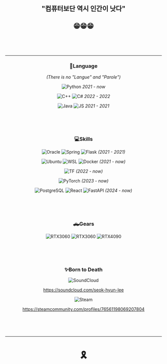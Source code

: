 <br><br><br>
<div align=center>
  <h2>"컴퓨터보단 역시 인간이 낫다"</h2>
  <h2>😁😁😁</h2>
</div>
<br><br><br>

***


<div align=center>
  <h3>🤖Language</h3> 
  <p><i>(There is no "Langue" and "Parole")</i></p>
  
  
  ![Python](https://img.shields.io/badge/Python-3776AB?style=for-the-badge&logo=python&logoColor=white) <i>2021 - now </i>
  
  
  ![C++](https://img.shields.io/badge/C%2B%2B-00599C?style=for-the-badge&logo=c%2B%2B&logoColor=white) 
  ![C#](https://img.shields.io/badge/C%23-239120?style=for-the-badge&logo=c-sharp&logoColor=white) <i>2022 - 2022 </i>

  
  ![Java](https://img.shields.io/badge/Java-ED8B00?style=for-the-badge&logo=openjdk&logoColor=white) 
  ![JS](https://img.shields.io/badge/JavaScript-F7DF1E?style=for-the-badge&logo=JavaScript&logoColor=white) <i>2021 - 2021 </i>
</div>
<br><br><br>



<div align=center>
  <h3>💻Skills</h3> 
  <p><i></i></p>

  ![Oracle](https://img.shields.io/badge/Oracle-F80000?style=for-the-badge&logo=Oracle&logoColor=white)
  ![Spring](https://img.shields.io/badge/Spring-6DB33F?style=for-the-badge&logo=spring&logoColor=white)
  ![Flask](https://img.shields.io/badge/Flask-000000?style=for-the-badge&logo=flask&logoColor=white)  <i>(2021 - 2021)</i>

  
  ![Ubuntu](https://img.shields.io/badge/Ubuntu-E95420?style=for-the-badge&logo=ubuntu&logoColor=white)
  ![WSL](https://img.shields.io/badge/WSL-0a97f5?style=for-the-badge&logo=linux&logoColor=white)
  ![Docker](https://img.shields.io/badge/docker-%230db7ed.svg?style=for-the-badge&logo=docker&logoColor=white) <i>(2021 - now)</i>


  ![TF](https://img.shields.io/badge/TensorFlow-FF6F00?style=for-the-badge&logo=tensorflow&logoColor=white) <i>(2022 - now)</i>


  ![PyTorch](https://img.shields.io/badge/PyTorch-%23EE4C2C.svg?style=for-the-badge&logo=PyTorch&logoColor=white) <i>(2023 - now)</i>

  
  ![PostgreSQL](https://img.shields.io/badge/PostgreSQL-316192?style=for-the-badge&logo=postgresql&logoColor=white) 
  ![React](https://img.shields.io/badge/react-%2320232a.svg?style=for-the-badge&logo=react&logoColor=%2361DAFB)
  ![FastAPI](https://img.shields.io/badge/FastAPI-005571?style=for-the-badge&logo=fastapi) <i>(2024 - now)</i>

  
</div>
<br><br><br>



<div align=center>
  <h3>🛻Gears</h3> 
  <p><i></i></p>
  
  ![RTX3060](https://img.shields.io/badge/NVIDIA-RTX1050-76B900?style=for-the-badge&logo=nvidia&logoColor=white)
  ![RTX3060](https://img.shields.io/badge/NVIDIA-RTX3060-76B900?style=for-the-badge&logo=nvidia&logoColor=white)
  ![RTX4090](https://img.shields.io/badge/NVIDIA-RTX4090-76B900?style=for-the-badge&logo=nvidia&logoColor=white)
</div>
<br><br><br>



<div align=center>
  <h3>✨Born to Death</h3> 
  <p><i></i></p>
  
  ![SoundCloud](https://img.shields.io/badge/SoundCloud-FF3300?style=for-the-badge&logo=soundcloud&logoColor=white)

  
  https://soundcloud.com/seok-hyun-lee

  
  ![Steam](https://img.shields.io/badge/Steam-000000?style=for-the-badge&logo=steam&logoColor=white)


  https://steamcommunity.com/profiles/76561198069207804
</div>
<br><br><br>


***


<div align=center>
  <h1>🎗️</h1>
</div>



